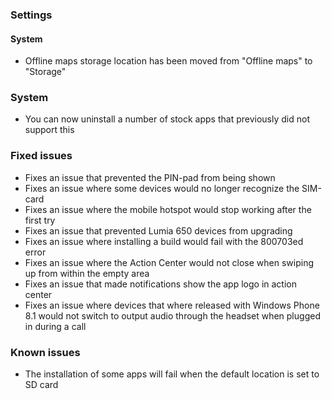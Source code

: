 ### Settings
#### System
- Offline maps storage location has been moved from "Offline maps" to "Storage"

### System
- You can now uninstall a number of stock apps that previously did not support this

### Fixed issues
- Fixes an issue that prevented the PIN-pad from being shown
- Fixes an issue where some devices would no longer recognize the SIM-card
- Fixes an issue where the mobile hotspot would stop working after the first try
- Fixes an issue that prevented Lumia 650 devices from upgrading
- Fixes an issue where installing a build would fail with the 800703ed error
- Fixes an issue where the Action Center would not close when swiping up from within the empty area
- Fixes an issue that made notifications show the app logo in action center
- Fixes an issue where devices that where released with Windows Phone 8.1 would not switch to output audio through the headset when plugged in during a call

### Known issues
- The installation of some apps will fail when the default location is set to SD card